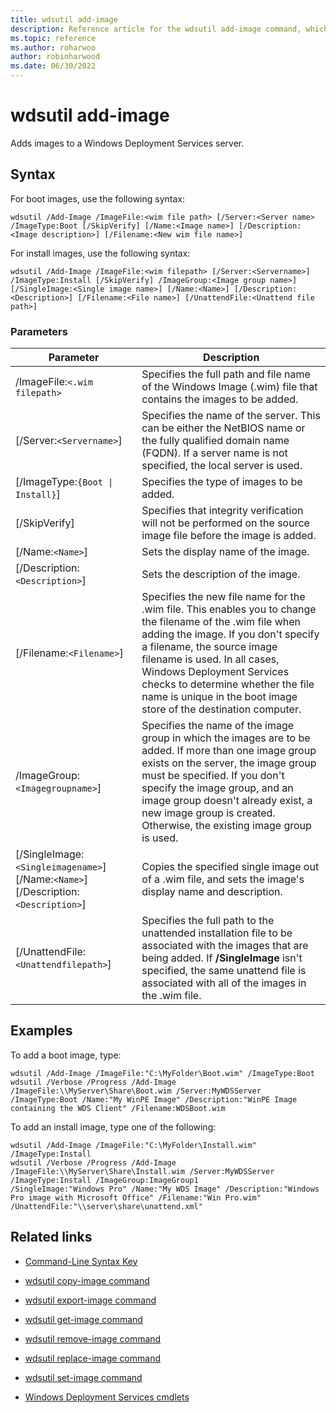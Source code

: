 ```yaml
---
title: wdsutil add-image
description: Reference article for the wdsutil add-image command, which adds images to a Windows Deployment Services server.
ms.topic: reference
ms.author: roharwoo
author: robinharwood
ms.date: 06/30/2022
---
```


# wdsutil add-image



Adds images to a Windows Deployment Services server.

## Syntax

For boot images, use the following syntax:

```
wdsutil /Add-Image /ImageFile:<wim file path> [/Server:<Server name> /ImageType:Boot [/SkipVerify] [/Name:<Image name>] [/Description:<Image description>] [/Filename:<New wim file name>]
```

For install images, use the following syntax:

```
wdsutil /Add-Image /ImageFile:<wim filepath> [/Server:<Servername>] /ImageType:Install [/SkipVerify] /ImageGroup:<Image group name>] [/SingleImage:<Single image name>] [/Name:<Name>] [/Description:<Description>] [/Filename:<File name>] [/UnattendFile:<Unattend file path>]
```

### Parameters

| Parameter | Description |
|--|--|
| /ImageFile:`<.wim filepath>` | Specifies the full path and file name of the Windows Image (.wim) file that contains the images to be added. |
| [/Server:`<Servername>`] | Specifies the name of the server. This can be either the NetBIOS name or the fully qualified domain name (FQDN). If a server name is not specified, the local server is used. |
| [/ImageType:`{Boot \| Install}`] | Specifies the type of images to be added. |
| [/SkipVerify] | Specifies that integrity verification will not be performed on the source image file before the image is added. |
| [/Name:`<Name>`] | Sets the display name of the image. |
| [/Description:`<Description>`] | Sets the description of the image. |
| [/Filename:`<Filename>`] | Specifies the new file name for the .wim file. This enables you to change the filename of the .wim file when adding the image. If you don't specify a filename, the source image filename is used. In all cases, Windows Deployment Services checks to determine whether the file name is unique in the boot image store of the destination computer. |
| /ImageGroup:`<Imagegroupname>`] | Specifies the name of the image group in which the images are to be added. If more than one image group exists on the server, the image group must be specified. If you don't specify the image group, and an image group doesn't already exist, a new image group is created. Otherwise, the existing image group is used. |
| [/SingleImage:`<Singleimagename>`] [/Name:`<Name>`] [/Description:`<Description>`] | Copies the specified single image out of a .wim file, and sets the image's display name and description. |
| [/UnattendFile:`<Unattendfilepath>`] | Specifies the full path to the unattended installation file to be associated with the images that are being added. If **/SingleImage** isn't specified, the same unattend file is associated with all of the images in the .wim file. |

## Examples

To add a boot image, type:

```
wdsutil /Add-Image /ImageFile:"C:\MyFolder\Boot.wim" /ImageType:Boot
wdsutil /Verbose /Progress /Add-Image /ImageFile:\\MyServer\Share\Boot.wim /Server:MyWDSServer /ImageType:Boot /Name:"My WinPE Image" /Description:"WinPE Image containing the WDS Client" /Filename:WDSBoot.wim
```

To add an install image, type one of the following:

```
wdsutil /Add-Image /ImageFile:"C:\MyFolder\Install.wim" /ImageType:Install
wdsutil /Verbose /Progress /Add-Image /ImageFile:\\MyServer\Share\Install.wim /Server:MyWDSServer /ImageType:Install /ImageGroup:ImageGroup1
/SingleImage:"Windows Pro" /Name:"My WDS Image" /Description:"Windows Pro image with Microsoft Office" /Filename:"Win Pro.wim" /UnattendFile:"\\server\share\unattend.xml"
```

## Related links

- [Command-Line Syntax Key](command-line-syntax-key.md)

- [wdsutil copy-image command](wdsutil-copy-image.md)

- [wdsutil export-image command](wdsutil-export-image.md)

- [wdsutil get-image command](wdsutil-get-image.md)

- [wdsutil remove-image command](wdsutil-remove-image.md)

- [wdsutil replace-image command](wdsutil-replace-image.md)

- [wdsutil set-image command](wdsutil-set-image.md)

- [Windows Deployment Services cmdlets](/powershell/module/wds)

